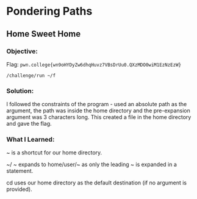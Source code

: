 # Pondering Paths
## Home Sweet Home

### Objective: 

Flag: `pwn.college{wn9oHYDyZw6dhqHuvz7VBsDrUu0.QXzMDO0wiM1EzNzEzW}`

```
/challenge/run ~/f
```

### Solution:

I followed the constraints of the program - used an absolute path as the argument, the path was inside the home directory and the pre-expansion argument was 3 characters long. This created a file in the home directory and gave the flag.

### What I Learned: 

~ is a shortcut for our home directory. </br>

~/ ~ expands to home/user/~ as only the leading ~ is expanded in a statement. </br>

cd uses our home directory as the default destination (if no argument is provided).
